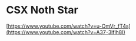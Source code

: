 # CSX Noth Star 

[https://www.youtube.com/watch?v=u-OmVr_fT4s](https://www.youtube.com/watch?v=A37-3lflh8I)





